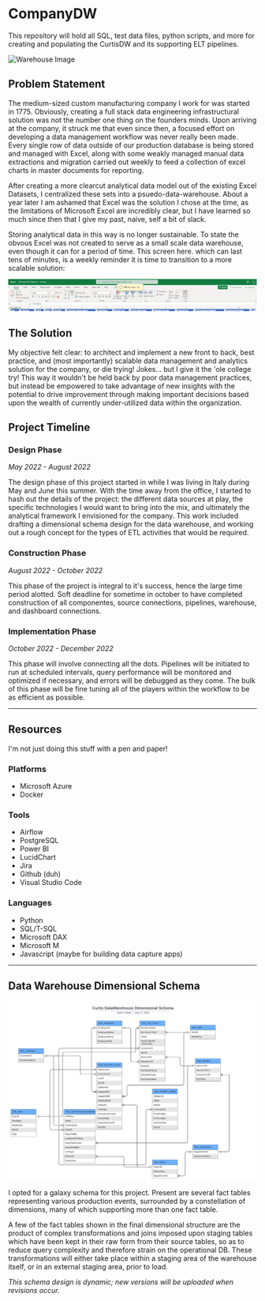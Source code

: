 # CompanyDW
This repository will hold all SQL, test data files, python scripts, and more for creating and populating the CurtisDW and its supporting ELT pipelines.


![Warehouse Image](https://media.istockphoto.com/photos/abstract-data-background-picture-id1254825733?k=20&m=1254825733&s=612x612&w=0&h=jadt49XVdinM7Gp1f0DAhN0ICJQeBs37hLb8PSnWCm8=)

 
## Problem Statement
The medium-sized custom manufacturing company I work for was started in 1775. Obviously, creating a full stack data engineering infrastructural solution was not the number one thing on the founders minds. Upon arriving at the company, it struck me that even since then, a focused effort on developing a data management workflow was never really been made. Every single row of data outside of our production database is being stored and managed with Excel, along with some weakly managed manual data extractions and migration carried out weekly to feed a collection of excel charts in master documents for reporting. 

After creating a more clearcut analytical data model out of the existing Excel Datasets, I centralized these sets into a psuedo-data-warehouse. About a year later I am ashamed that Excel was the solution I chose at the time, as the limitations of Microsoft Excel are incredibly clear, but I have learned so much since then that I give my past, naive, self a bit of slack. 

Storing analytical data in this way is no longer sustainable. To state the obvous Excel was not created to serve as a small scale data warehouse, even though it can for a period of time. This screen here. which can last tens of minutes, is a weekly reminder it is time to transition to a more scalable solution:

![Loading image](Loading.png "Loading Message")


## The Solution
My objective felt clear: to architect and implement a new front to back, best practice, and (most importantly) scalable data management and analytics solution for the company, or die trying! Jokes... but I give it the 'ole college try! This way it wouldn't be held back by poor data management practices, but instead be empowered to take advantage of new insights with the potential to drive improvement through making important decisions based upon the wealth of currently under-utilized data within the organization.

## Project Timeline

### Design Phase
*May 2022 - August 2022*

The design phase of this project started in while I was living in Italy during May and June this summer. With the time away from the office, I started to hash out the details of the project: the different data sources at play, the specific technologies I would want to bring into the mix, and ultimately the analytical framework I envisioned for the company. This work included drafting a dimensional schema design for the data warehouse, and working out a rough concept for the types of ETL activities that would be required.

### Construction Phase
*August 2022 - October 2022*

This phase of the project is integral to it's success, hence the large time period alotted. Soft deadline for sometime in october to have completed construction of all componentes, source connections, pipelines, warehouse, and dashboard connections. 

### Implementation Phase
*October 2022 - December 2022*

This phase will involve connecting all the dots. Pipelines will be initiated to run at scheduled intervals, query performance will be monitored and optimized if necessary, and errors will be debugged as they come. The bulk of this phase will be fine tuning all of the players within the workflow to be as efficient as possible.

---
## Resources
I'm not just doing this stuff with a pen and paper!

### Platforms
* Microsoft Azure
* Docker

### Tools
* Airflow
* PostgreSQL
* Power BI
* LucidChart
* Jira
* Github (duh)
* Visual Studio Code

### Languages
* Python
* SQL/T-SQL
* Microsoft DAX
* Microsoft M
* Javascript (maybe for building data capture apps)

---

## Data Warehouse Dimensional Schema

![Dimensional Schema](dimschema.png "Dimensional Schema Diagram")

I opted for a galaxy schema for this project. Present are several fact tables representing various production events, surrounded by a constellation of dimensions, many of which supporting more than one fact table. 

A few of the fact tables shown in the final dimensional structure are the product of complex transformations and joins imposed  upon staging tables which have been kept in their raw form from their source tables, so as to reduce query complexity and therefore strain on the operational DB. These transformations will either take place within a staging area of the warehouse itself, or in an external staging area, prior to load.

*This schema design is dynamic; new versions will be uploaded when revisions occur.*

